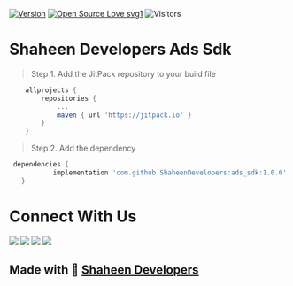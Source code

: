 [![Version](https://img.shields.io/badge/version-1.0.0-green.svg)](https://shields.io/)
[![Open Source Love svg1](https://badges.frapsoft.com/os/v1/open-source.svg?v=103)](#)
![Visitors](https://visitor-badge.glitch.me/badge?page_id=shaheen.developerssdk)

# Shaheen Developers Ads Sdk

> Step 1. Add the JitPack repository to your build file

```gradle
	allprojects {
		repositories {
			...
			maven { url 'https://jitpack.io' }
		}
	}
```
  > Step 2. Add the dependency
 ```gradle
  dependencies {
	        implementation 'com.github.ShaheenDevelopers:ads_sdk:1.0.0'
	}
```


# Connect With Us
<a href="https://api.whatsapp.com/send/?phone=%2B923002375907&text&type=phone_number&app_absent=0"> <img src="https://img.shields.io/badge/Whatsapp-Rai%20Adnan-brightgreen" /></a>
<a href="https://www.facebook.com/raiadnan"> <img src="https://img.shields.io/badge/Facebook-Rai%20Adnan-informational" /></a>
<a href="https://www.instagram.com/adi_rai223/"> <img src="https://img.shields.io/badge/Instagram-Rai%20Adnan-blueviolet" /></a>
<a href="https://twitter.com/rai_adnan"> <img src="https://img.shields.io/badge/Twitter-Rai%20Adnan-blue" /></a>

## Made with :sparkling_heart: [Shaheen Developers](https://codecanyon.net/user/shaheendevelopers/portfolio)
